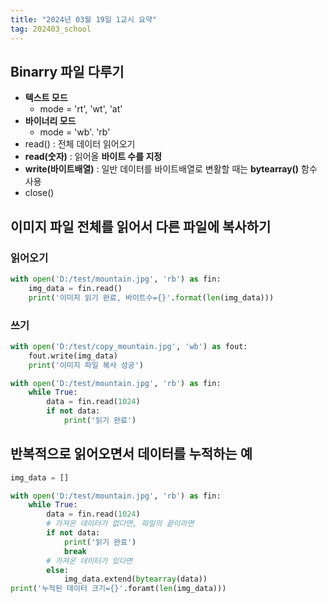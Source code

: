 ```yaml
---
title: "2024년 03월 19일 1교시 요약"
tag: 202403_school
---
```


## Binarry 파일 다루기

- **텍스트 모드**
  - mode = 'rt', 'wt', 'at'
- **바이너리 모드**
  - mode = 'wb'. 'rb'
- read() : 전체 데이터 읽어오기
- **read(숫자)** :  읽어올 **바이트 수를 지정**
- **write(바이트배열)** : 일반 데이터를 바이트배열로 변활할 때는 **bytearray()** 함수 사용
- close()

## 이미지 파일 전체를 읽어서 다른 파일에 복사하기

### 읽어오기

```py
with open('D:/test/mountain.jpg', 'rb') as fin:
    img_data = fin.read()
    print('이미지 읽기 완료, 바이트수={}'.format(len(img_data)))
```

### 쓰기

```py
with open('D:/test/copy_mountain.jpg', 'wb') as fout:
    fout.write(img_data)
    print('이미지 파일 복사 성공')
```

```py
with open('D:/test/mountain.jpg', 'rb') as fin:
    while True:
        data = fin.read(1024)
        if not data:
            print('읽기 완료')
```

## 반복적으로 읽어오면서 데이터를 누적하는 예

```py
img_data = []

with open('D:/test/mountain.jpg', 'rb') as fin:
    while True:
        data = fin.read(1024)
        # 가져온 데이터가 없다면, 파일의 끝이라면
        if not data: 
            print('읽기 완료')
            break
        # 가져온 데이터가 있다면
        else:
            img_data.extend(bytearray(data))
print('누적된 데이터 크기={}'.foramt(len(img_data)))
```

 